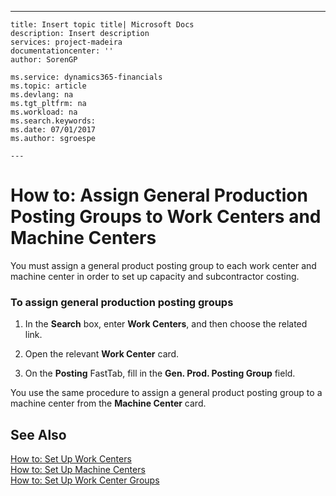 ---
    title: Insert topic title| Microsoft Docs
    description: Insert description
    services: project-madeira
    documentationcenter: ''
    author: SorenGP

    ms.service: dynamics365-financials
    ms.topic: article
    ms.devlang: na
    ms.tgt_pltfrm: na
    ms.workload: na
    ms.search.keywords:
    ms.date: 07/01/2017
    ms.author: sgroespe

    ---
# How to: Assign General Production Posting Groups to Work Centers and Machine Centers
You must assign a general product posting group to each work center and machine center in order to set up capacity and subcontractor costing.  
  
### To assign general production posting groups  
  
1.  In the **Search** box, enter **Work Centers**, and then choose the related link.  
  
2.  Open the relevant **Work Center** card.  
  
3.  On the **Posting** FastTab, fill in the **Gen. Prod. Posting Group** field.  
  
 You use the same procedure to assign a general product posting group to a machine center from the **Machine Center** card.  
  
## See Also  
 [How to: Set Up Work Centers](../FullExperience/how-to-set-up-work-centers.md)   
 [How to: Set Up Machine Centers](../FullExperience/how-to-set-up-machine-centers.md)   
 [How to: Set Up Work Center Groups](../FullExperience/how-to-set-up-work-center-groups.md)